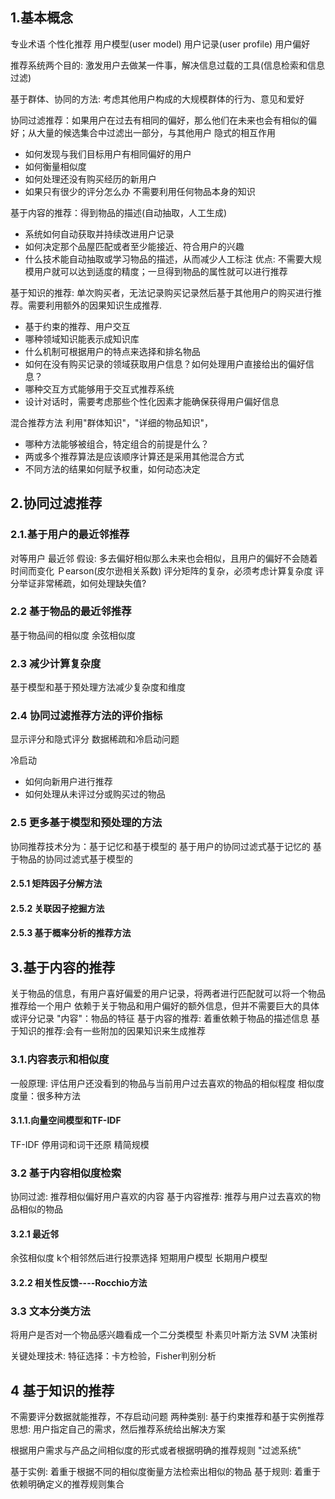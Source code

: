 ## 1.基本概念
专业术语
个性化推荐
用户模型(user model)
用户记录(user profile)
用户偏好

推荐系统两个目的: 激发用户去做某一件事，解决信息过载的工具(信息检索和信息过滤)

基于群体、协同的方法: 考虑其他用户构成的大规模群体的行为、意见和爱好

协同过滤推荐：如果用户在过去有相同的偏好，那么他们在未来也会有相似的偏好；从大量的候选集合中过滤出一部分，与其他用户 隐式的相互作用
- 如何发现与我们目标用户有相同偏好的用户
- 如何衡量相似度
- 如何处理还没有购买经历的新用户
- 如果只有很少的评分怎么办
不需要利用任何物品本身的知识

基于内容的推荐：得到物品的描述(自动抽取，人工生成)
- 系统如何自动获取并持续改进用户记录
- 如何决定那个品屋匹配或者至少能接近、符合用户的兴趣
- 什么技术能自动抽取或学习物品的描述，从而减少人工标注
优点: 不需要大规模用户就可以达到适度的精度；一旦得到物品的属性就可以进行推荐

基于知识的推荐: 单次购买者，无法记录购买记录然后基于其他用户的购买进行推荐。需要利用额外的因果知识生成推荐.
- 基于约束的推荐、用户交互
- 哪种领域知识能表示成知识库
- 什么机制可根据用户的特点来选择和排名物品
- 如何在没有购买记录的领域获取用户信息？如何处理用户直接给出的偏好信息？
- 哪种交互方式能够用于交互式推荐系统
- 设计对话时，需要考虑那些个性化因素才能确保获得用户偏好信息

混合推荐方法
利用"群体知识"，"详细的物品知识"，
- 哪种方法能够被组合，特定组合的前提是什么？
- 两或多个推荐算法是应该顺序计算还是采用其他混合方式
- 不同方法的结果如何赋予权重，如何动态决定

## 2.协同过滤推荐
### 2.1.基于用户的最近邻推荐
对等用户
最近邻
假设: 多去偏好相似那么未来也会相似，且用户的偏好不会随着时间而变化
Ｐearson(皮尔逊相关系数)
评分矩阵的复杂，必须考虑计算复杂度
评分举证非常稀疏，如何处理缺失值?

### 2.2 基于物品的最近邻推荐
基于物品间的相似度
余弦相似度

### 2.3 减少计算复杂度
基于模型和基于预处理方法减少复杂度和维度

### 2.4 协同过滤推荐方法的评价指标
显示评分和隐式评分
数据稀疏和冷启动问题

冷启动
- 如何向新用户进行推荐
- 如何处理从未评过分或购买过的物品

### 2.5 更多基于模型和预处理的方法
协同推荐技术分为：基于记忆和基于模型的
基于用户的协同过滤式基于记忆的
基于物品的协同过滤式基于模型的

#### 2.5.1 矩阵因子分解方法

#### 2.5.2 关联因子挖掘方法

#### 2.5.3 基于概率分析的推荐方法


## 3.基于内容的推荐
关于物品的信息，有用户喜好偏爱的用户记录，将两者进行匹配就可以将一个物品推荐给一个用户
依赖于关于物品和用户偏好的额外信息，但并不需要巨大的具体或评分记录
"内容"：物品的特征
基于内容的推荐: 着重依赖于物品的描述信息
基于知识的推荐:会有一些附加的因果知识来生成推荐

### 3.1.内容表示和相似度
一般原理: 评估用户还没看到的物品与当前用户过去喜欢的物品的相似程度
相似度度量：很多种方法

#### 3.1.1.向量空间模型和TF-IDF
TF-IDF
停用词和词干还原
精简规模

### 3.2 基于内容相似度检索
协同过滤: 推荐相似偏好用户喜欢的内容
基于内容推荐: 推荐与用户过去喜欢的物品相似的物品

#### 3.2.1 最近邻
余弦相似度
k个相邻然后进行投票选择
短期用户模型
长期用户模型

#### 3.2.2 相关性反馈----Rocchio方法


### 3.3 文本分类方法
将用户是否对一个物品感兴趣看成一个二分类模型
朴素贝叶斯方法
SVM
决策树

关键处理技术:
特征选择：卡方检验，Fisher判别分析


## 4 基于知识的推荐
不需要评分数据就能推荐，不存启动问题
两种类别: 基于约束推荐和基于实例推荐
思想: 用户指定自己的需求，然后推荐系统给出解决方案

根据用户需求与产品之间相似度的形式或者根据明确的推荐规则
"过滤系统"

基于实例: 着重于根据不同的相似度衡量方法检索出相似的物品
基于规则: 着重于依赖明确定义的推荐规则集合
